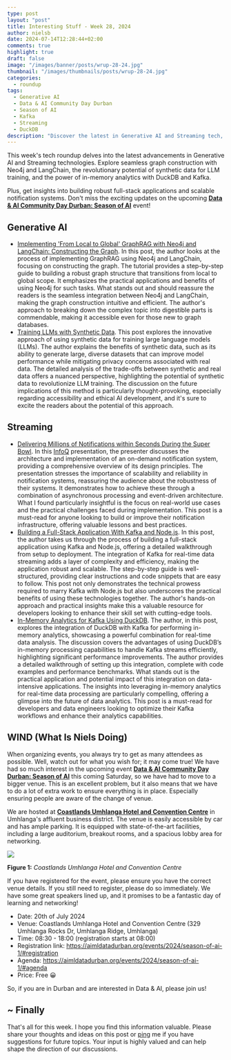 ```yaml
---
type: post
layout: "post"
title: Interesting Stuff - Week 28, 2024
author: nielsb
date: 2024-07-14T12:28:44+02:00
comments: true
highlight: true
draft: false
image: "/images/banner/posts/wrup-28-24.jpg"
thumbnail: "/images/thumbnails/posts/wrup-28-24.jpg"
categories:
  - roundup
tags:
  - Generative AI
  - Data & AI Community Day Durban
  - Season of AI
  - Kafka
  - Streaming
  - DuckDB
description: "Discover the latest in Generative AI and Streaming tech, including graph construction with Neo4j and LangChain, synthetic data for LLMs, and in-memory analytics with DuckDB and Kafka. Plus, insights on building robust applications and notification systems, and updates on the upcoming Data & AI Community Day Durban!"
---
```


This week's tech roundup delves into the latest advancements in Generative AI and Streaming technologies. Explore seamless graph construction with Neo4j and LangChain, the revolutionary potential of synthetic data for LLM training, and the power of in-memory analytics with DuckDB and Kafka. 

Plus, get insights into building robust full-stack applications and scalable notification systems. Don't miss the exciting updates on the upcoming [**Data & AI Community Day Durban: Season of AI**][7] event!

<!--more-->

## Generative AI

* [Implementing 'From Local to Global' GraphRAG with Neo4j and LangChain: Constructing the Graph][1]. In this post, the author looks at the process of implementing GraphRAG using Neo4j and LangChain, focusing on constructing the graph. The tutorial provides a step-by-step guide to building a robust graph structure that transitions from local to global scope. It emphasizes the practical applications and benefits of using Neo4j for such tasks. What stands out and should reassure the readers is the seamless integration between Neo4j and LangChain, making the graph construction intuitive and efficient. The author's approach to breaking down the complex topic into digestible parts is commendable, making it accessible even for those new to graph databases.
* [Training LLMs with Synthetic Data][2]. This post explores the innovative approach of using synthetic data for training large language models (LLMs). The author explains the benefits of synthetic data, such as its ability to generate large, diverse datasets that can improve model performance while mitigating privacy concerns associated with real data. The detailed analysis of the trade-offs between synthetic and real data offers a nuanced perspective, highlighting the potential of synthetic data to revolutionize LLM training. The discussion on the future implications of this method is particularly thought-provoking, especially regarding accessibility and ethical AI development, and it's sure to excite the readers about the potential of this approach.

## Streaming

* [Delivering Millions of Notifications within Seconds During the Super Bowl][3]. In this [InfoQ][iq] presentation, the presenter discusses the architecture and implementation of an on-demand notification system, providing a comprehensive overview of its design principles. The presentation stresses the importance of scalability and reliability in notification systems, reassuring the audience about the robustness of their systems. It demonstrates how to achieve these through a combination of asynchronous processing and event-driven architecture. What I found particularly insightful is the focus on real-world use cases and the practical challenges faced during implementation. This post is a must-read for anyone looking to build or improve their notification infrastructure, offering valuable lessons and best practices.
* [Building a Full-Stack Application With Kafka and Node.js][4]. In this post, the author takes us through the process of building a full-stack application using Kafka and Node.js, offering a detailed walkthrough from setup to deployment. The integration of Kafka for real-time data streaming adds a layer of complexity and efficiency, making the application robust and scalable. The step-by-step guide is well-structured, providing clear instructions and code snippets that are easy to follow. This post not only demonstrates the technical prowess required to marry Kafka with Node.js but also underscores the practical benefits of using these technologies together. The author's hands-on approach and practical insights make this a valuable resource for developers looking to enhance their skill set with cutting-edge tools.
* [In-Memory Analytics for Kafka Using DuckDB][5]. The author, in this post, explores the integration of DuckDB with Kafka for performing in-memory analytics, showcasing a powerful combination for real-time data analysis. The discussion covers the advantages of using DuckDB’s in-memory processing capabilities to handle Kafka streams efficiently, highlighting significant performance improvements. The author provides a detailed walkthrough of setting up this integration, complete with code examples and performance benchmarks. What stands out is the practical application and potential impact of this integration on data-intensive applications. The insights into leveraging in-memory analytics for real-time data processing are particularly compelling, offering a glimpse into the future of data analytics. This post is a must-read for developers and data engineers looking to optimize their Kafka workflows and enhance their analytics capabilities.

## WIND (What Is Niels Doing)

When organizing events, you always try to get as many attendees as possible. Well, watch out for what you wish for; it may come true! We have had so much interest in the upcoming event [**Data & AI Community Day Durban: Season of AI**][7] this coming Saturday, so we have had to move to a bigger venue. This is an excellent problem, but it also means that we have to do a lot of extra work to ensure everything is in place. Especially ensuring people are aware of the change of venue.

We are hosted at [**Coastlands Umhlanga Hotel and Convention Centre**][6] in Umhlanga's affluent business district. The venue is easily accessible by car and has ample parking. It is equipped with state-of-the-art facilities, including a large auditorium, breakout rooms, and a spacious lobby area for networking.

![](/images/posts/coastlands-I.jpg)

**Figure 1:** *Coastlands Umhlanga Hotel and Convention Centre*

If you have registered for the event, please ensure you have the correct venue details. If you still need to register, please do so immediately. We have some great speakers lined up, and it promises to be a fantastic day of learning and networking!

* Date: 20th of July 2024
* Venue: Coastlands Umhlanga Hotel and Convention Centre (329 Umhlanga Rocks Dr, Umhlanga Ridge, Umhlanga) 
* Time: 08:30 - 18:00 (registration starts at 08:00)
* Registration link: https://aimldatadurban.org/events/2024/season-of-ai-1/#registration
* Agenda: https://aimldatadurban.org/events/2024/season-of-ai-1/#agenda 
* Price: Free 😀

So, if you are in Durban and are interested in Data & AI, please join us! 

## ~ Finally

That's all for this week. I hope you find this information valuable. Please share your thoughts and ideas on this post or [ping][ma] me if you have suggestions for future topics. Your input is highly valued and can help shape the direction of our discussions.

[ma]: mailto:niels.it.berglund@gmail.com
[mp]: https://blog.acolyer.org
[iq]: https://www.infoq.com/
[ew]: http://sqlonice.com/
[re]: http://blog.revolutionanalytics.com
[sqsk]: https://www.sqlskills.com
[mdaveyblog]: https://mdavey.wordpress.com/
[charlblog]: https://charlla.com/

[jovpop]: https://twitter.com/JovanPop_MSFT
[bobw]: https://twitter.com/bobwardms
[revod]: https://twitter.com/revodavid
[lonny]: https://twitter.com/sqL_handLe
[ewtw]: https://twitter.com/sqlOnIce
[buckw]: https://twitter.com/BuckWoodyMSFT
[mattw]: https://twitter.com/matthewwarren
[murba]: https://twitter.com/muratdemirbas
[daveda]: https://twitter.com/davidthecoder
[adcol]: https://twitter.com/adriancolyer
[jesrod]: https://twitter.com/jrdothoughts
[tomaz]: https://twitter.com/tomaz_tsql
[dataart]: https://twitter.com/dataartisans
[luis]: https://twitter.com/luis_de_sousa
[benstop]: https://twitter.com/benstopford
[conflu]: https://twitter.com/confluentinc
[tylert]: https://twitter.com/tyler_treat
[andrewng]: https://twitter.com/AndrewYNg
[lawr]: https://twitter.com/bytezn
[jue]: https://twitter.com/b0rk
[yan]: https://twitter.com/theburningmonk
[danny]: https://twitter.com/g9yuayon
[rmoff]: https://www.linkedin.com/in/robinmoffatt/
[ryansw]: https://twitter.com/ryanswanstrom
[pabloc]: https://twitter.com/pabloc_ds
[mklep]: https://twitter.com/martinkl
[mdavey]: https://twitter.com/matt_davey
[jboner]: https://twitter.com/jboner
[joeduff]: https://twitter.com/funcOfJoe
[charl]: https://twitter.com/charllamprecht
[dbricks]: https://twitter.com/databricks
[adsit]: https://twitter.com/SitnikAdam
[vicky]: https://twitter.com/vickyharp
[dscentral]: https://twitter.com/DataScienceCtrl
[natemc]: https://twitter.com/natemcmaster
[ads]: https://twitter.com/azuredatastudio
[travw]: https://twitter.com/radtravis
[emilk]: https://twitter.com/IsTheArchitect
[netflx]: https://netflixtechblog.com/
[hubert]: https://www.linkedin.com/in/hkdulay/
[jserra]: https://www.linkedin.com/in/jamesserra/

[1]: https://medium.com/neo4j/implementing-from-local-to-global-graphrag-with-neo4j-and-langchain-constructing-the-graph-73924cc5bab4
[2]: https://pub.towardsai.net/training-llms-with-synthetic-data-649c34337f06
[3]: https://www.infoq.com/presentations/on-demand-notification-system/
[4]: https://www.confluent.io/blog/building-full-stack-app-with-kafka-and-nodejs/
[5]: https://yokota.blog/2024/07/11/in-memory-analytics-for-kafka-using-duckdb/
[6]: https://www.coastlands.co.za/umhlanga/
[7]: https://aimldatadurban.org/events/2024/season-of-ai-1/